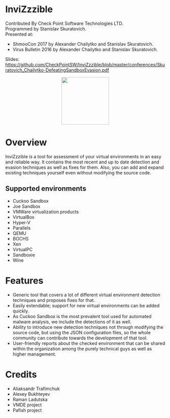 # InviZzzible

Contributed By Check Point Software Technologies LTD.<br />
Programmed by Stanislav Skuratovich.<br />
Presented at:
- ShmooCon 2017 by Alexander Chailytko and Stanislav Skuratovich.
- Virus Bulletin 2016 by Alexander Chailytko and Stanislav Skuratovich.

Slides: https://github.com/CheckPointSW/InviZzzible/blob/master/conferences/Skuratovich_Chailytko-DefeatingSandboxEvasion.pdf

<p align="center">
  <img src="https://github.com/CheckPointSW/InviZzzible/blob/master/logo.png" width="150"/>
</p>

Overview
========

InviZzzible is a tool for assessment of your virtual environments in an easy and reliable way. It contains the most recent and up to date detection and evasion techniques as well as fixes for them. Also, you can add and expand existing techniques yourself even without modifying the source code.

## Supported environments
* Cuckoo Sandbox
* Joe Sandbox
* VMWare virtualization products
* VirtualBox
* Hyper-V
* Parallels
* QEMU
* BOCHS
* Xen
* VirtualPC
* Sandboxie
* Wine

Features
========

* Generic tool that covers a lot of different virtual environment detection techniques and proposes fixes for that.
* Easily extendable; support for new virtual environments can be added quickly.
* As Cuckoo Sandbox is the most prevalent tool used for automated malware analysis, we include the detections of it as well.
*	Ability to introduce new detection techniques not through modifying the source code, but using the JSON configuration files, so the whole community can contribute towards the development of that tool.
* User-friendly reports about the checked environment that can be shared within the organization among the purely technical guys as well as higher management.

Credits
=======

* Aliaksandr Trafimchuk
* Alexey Bukhteyev
* Raman Ladutska
* VMDE project
* Pafish project

